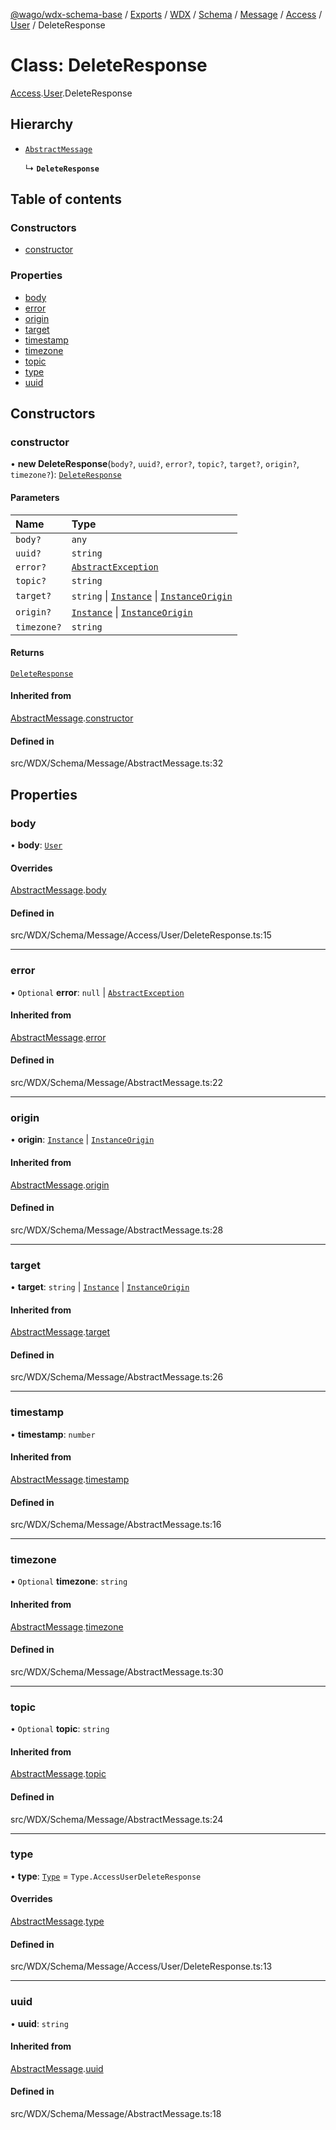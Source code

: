 [@wago/wdx-schema-base](../README.md) / [Exports](../modules.md) / [WDX](../modules/WDX.md) / [Schema](../modules/WDX.Schema.md) / [Message](../modules/WDX.Schema.Message.md) / [Access](../modules/WDX.Schema.Message.Access.md) / [User](../modules/WDX.Schema.Message.Access.User.md) / DeleteResponse

# Class: DeleteResponse

[Access](../modules/WDX.Schema.Message.Access.md).[User](../modules/WDX.Schema.Message.Access.User.md).DeleteResponse

## Hierarchy

- [`AbstractMessage`](WDX.Schema.Message.AbstractMessage.md)

  ↳ **`DeleteResponse`**

## Table of contents

### Constructors

- [constructor](WDX.Schema.Message.Access.User.DeleteResponse.md#constructor)

### Properties

- [body](WDX.Schema.Message.Access.User.DeleteResponse.md#body)
- [error](WDX.Schema.Message.Access.User.DeleteResponse.md#error)
- [origin](WDX.Schema.Message.Access.User.DeleteResponse.md#origin)
- [target](WDX.Schema.Message.Access.User.DeleteResponse.md#target)
- [timestamp](WDX.Schema.Message.Access.User.DeleteResponse.md#timestamp)
- [timezone](WDX.Schema.Message.Access.User.DeleteResponse.md#timezone)
- [topic](WDX.Schema.Message.Access.User.DeleteResponse.md#topic)
- [type](WDX.Schema.Message.Access.User.DeleteResponse.md#type)
- [uuid](WDX.Schema.Message.Access.User.DeleteResponse.md#uuid)

## Constructors

### constructor

• **new DeleteResponse**(`body?`, `uuid?`, `error?`, `topic?`, `target?`, `origin?`, `timezone?`): [`DeleteResponse`](WDX.Schema.Message.Access.User.DeleteResponse.md)

#### Parameters

| Name | Type |
| :------ | :------ |
| `body?` | `any` |
| `uuid?` | `string` |
| `error?` | [`AbstractException`](WDX.Schema.Model.Exception.AbstractException.md) |
| `topic?` | `string` |
| `target?` | `string` \| [`Instance`](WDX.Schema.Model.Instance.Instance.md) \| [`InstanceOrigin`](WDX.Schema.Model.Instance.InstanceOrigin.md) |
| `origin?` | [`Instance`](WDX.Schema.Model.Instance.Instance.md) \| [`InstanceOrigin`](WDX.Schema.Model.Instance.InstanceOrigin.md) |
| `timezone?` | `string` |

#### Returns

[`DeleteResponse`](WDX.Schema.Message.Access.User.DeleteResponse.md)

#### Inherited from

[AbstractMessage](WDX.Schema.Message.AbstractMessage.md).[constructor](WDX.Schema.Message.AbstractMessage.md#constructor)

#### Defined in

src/WDX/Schema/Message/AbstractMessage.ts:32

## Properties

### body

• **body**: [`User`](WDX.Schema.Model.Access.User.User.md)

#### Overrides

[AbstractMessage](WDX.Schema.Message.AbstractMessage.md).[body](WDX.Schema.Message.AbstractMessage.md#body)

#### Defined in

src/WDX/Schema/Message/Access/User/DeleteResponse.ts:15

___

### error

• `Optional` **error**: ``null`` \| [`AbstractException`](WDX.Schema.Model.Exception.AbstractException.md)

#### Inherited from

[AbstractMessage](WDX.Schema.Message.AbstractMessage.md).[error](WDX.Schema.Message.AbstractMessage.md#error)

#### Defined in

src/WDX/Schema/Message/AbstractMessage.ts:22

___

### origin

• **origin**: [`Instance`](WDX.Schema.Model.Instance.Instance.md) \| [`InstanceOrigin`](WDX.Schema.Model.Instance.InstanceOrigin.md)

#### Inherited from

[AbstractMessage](WDX.Schema.Message.AbstractMessage.md).[origin](WDX.Schema.Message.AbstractMessage.md#origin)

#### Defined in

src/WDX/Schema/Message/AbstractMessage.ts:28

___

### target

• **target**: `string` \| [`Instance`](WDX.Schema.Model.Instance.Instance.md) \| [`InstanceOrigin`](WDX.Schema.Model.Instance.InstanceOrigin.md)

#### Inherited from

[AbstractMessage](WDX.Schema.Message.AbstractMessage.md).[target](WDX.Schema.Message.AbstractMessage.md#target)

#### Defined in

src/WDX/Schema/Message/AbstractMessage.ts:26

___

### timestamp

• **timestamp**: `number`

#### Inherited from

[AbstractMessage](WDX.Schema.Message.AbstractMessage.md).[timestamp](WDX.Schema.Message.AbstractMessage.md#timestamp)

#### Defined in

src/WDX/Schema/Message/AbstractMessage.ts:16

___

### timezone

• `Optional` **timezone**: `string`

#### Inherited from

[AbstractMessage](WDX.Schema.Message.AbstractMessage.md).[timezone](WDX.Schema.Message.AbstractMessage.md#timezone)

#### Defined in

src/WDX/Schema/Message/AbstractMessage.ts:30

___

### topic

• `Optional` **topic**: `string`

#### Inherited from

[AbstractMessage](WDX.Schema.Message.AbstractMessage.md).[topic](WDX.Schema.Message.AbstractMessage.md#topic)

#### Defined in

src/WDX/Schema/Message/AbstractMessage.ts:24

___

### type

• **type**: [`Type`](../enums/WDX.Schema.Message.Type.md) = `Type.AccessUserDeleteResponse`

#### Overrides

[AbstractMessage](WDX.Schema.Message.AbstractMessage.md).[type](WDX.Schema.Message.AbstractMessage.md#type)

#### Defined in

src/WDX/Schema/Message/Access/User/DeleteResponse.ts:13

___

### uuid

• **uuid**: `string`

#### Inherited from

[AbstractMessage](WDX.Schema.Message.AbstractMessage.md).[uuid](WDX.Schema.Message.AbstractMessage.md#uuid)

#### Defined in

src/WDX/Schema/Message/AbstractMessage.ts:18
